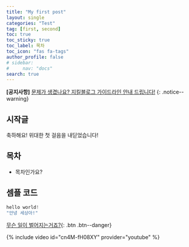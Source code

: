 ```yaml
---
title: "My first post"
layout: single
categories: "Test"
tag: [first, second]
toc: true
toc_sticky: true
toc_label: 목차 
toc_icon: "fas fa-tags"
author_profile: false
# sidebar:
#     nav: "docs"
search: true
---
```


**[공지사항]** [문제가 생겼나요? 지킬블로그 가이드라인 안내 드립니다!](https://mmistakes.github.io/minimal-mistakes/docs/quick-start-guide/)
{: .notice--warning}

## 시작글

축하해요! 위대한 첫 걸음을 내딛었습니다!

## 목차

- 목차인가요?

## 셈플 코드

```java
hello world!
"안녕 세상아!"
```

[무슨 일이 벌어지는거죠?](#link){: .btn .btn--danger}

{% include video id="cn4M-fH08XY" provider="youtube" %}

<!-- <div class="notice--success">
<h4> 공지사항입니다.</h4>
<ul>
    <li>공지사항 순서 1</li>
    <li>공지사항 순서 2</li>
    <li>공지사항 순서 3</li>
</ul>
</div> -->